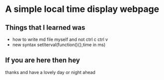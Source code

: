 # A simple local time display webpage

## Things that I learned was

- how to write md file myself and not ctrl c ctrl v
- new syntax setIterval(function(){},time in ms)

## If you are here then hey

thanks and have a lovely day or night ahead
